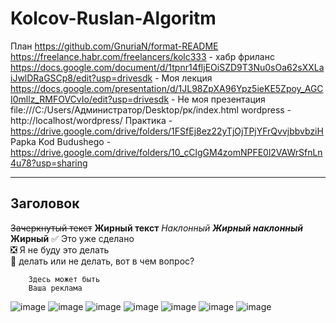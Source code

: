 # Kolcov-Ruslan-Algoritm
План https://github.com/GnuriaN/format-README
https://freelance.habr.com/freelancers/kolc333 - хабр фриланс 
https://docs.google.com/document/d/1tpnr14fljEOiSZD9T3Nu0sOa62sXXLaiJwlDRaGSCp8/edit?usp=drivesdk - Моя лекция 
https://docs.google.com/presentation/d/1JL98ZpXA96Ypz5ieKE5Zpoy_AGCI0mllz_RMFOVCvIo/edit?usp=drivesdk - Не моя презентация 
file:///C:/Users/Администратор/Desktop/рк/index.html
wordpress - http://localhost/wordpress/
Практика - https://drive.google.com/drive/folders/1FSfEj8ez22yTjOjTPjYFrQvvjbbvbziH
Papka Kod Budushego - https://drive.google.com/drive/folders/10_cClgGM4zomNPFE0l2VAWrSfnLn4u78?usp=sharing
____
## Заголовок 
~~Зачеркнутый текст~~
**Жирный текст**
*Наклонный*
***Жирный наклонный***
__Жирный__
:white_check_mark: Это уже сделано    
:negative_squared_cross_mark: Я не буду это делать    
:black_square_button: делать или не делать, вот в чем вопрос?    
```
    Здесь может быть
    Ваша реклама
```
![image](https://github.com/ruslanproooo/Kolcov-Ruslan-Algoritm/assets/144116019/aef000c2-7ce1-4570-8a25-c9956ab127de)
![image](https://github.com/ruslanproooo/Kolcov-Ruslan-Algoritm/assets/144116019/61f15601-8867-447d-b321-7c1c1bbfe77d)
![image](https://github.com/ruslanproooo/Kolcov-Ruslan-Algoritm/assets/144116019/114c2fa1-f6b8-4031-9b56-8794f01405f4)
![image](https://github.com/ruslanproooo/Kolcov-Ruslan-Algoritm/assets/144116019/878c274f-ece4-47ec-b2b2-824637e8aa66)
![image](https://github.com/ruslanproooo/Kolcov-Ruslan-Algoritm/assets/144116019/a2c0d357-893c-486e-ac3d-2b6813d10373)
![image](https://github.com/ruslanproooo/Kolcov-Ruslan-Algoritm/assets/144116019/c73f240f-3c78-4547-9e36-17608d4d3d89)
![image](https://github.com/ruslanproooo/Kolcov-Ruslan-Algoritm/assets/144116019/14e923e6-e9a9-4152-9933-de3ca6b30151)

